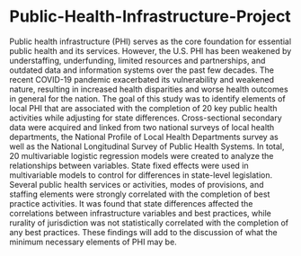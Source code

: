 # Public-Health-Infrastructure-Project
Public health infrastructure (PHI) serves as the core foundation for essential public health and its services. However, the U.S. PHI has been weakened by understaffing, underfunding, limited resources and partnerships, and outdated data and information systems over the past few decades. The recent COVID-19 pandemic exacerbated its vulnerability and weakened nature, resulting in increased health disparities and worse health outcomes in general for the nation.
The goal of this study was to identify elements of local PHI that are associated with the completion of 20 key public health activities while adjusting for state differences.
Cross-sectional secondary data were acquired and linked from two national surveys of local health departments, the National Profile of Local Health Departments survey as well as the National Longitudinal Survey of Public Health Systems. In total, 20 multivariable logistic regression models were created to analyze the relationships between variables. State fixed effects were used in multivariable models to control for differences in state-level legislation.
Several public health services or activities, modes of provisions, and staffing elements were strongly correlated with the completion of best practice activities. It was found that state differences affected the correlations between infrastructure variables and best practices, while rurality of jurisdiction was not statistically correlated with the completion of any best practices. These findings will add to the discussion of what the minimum necessary elements of PHI may be.
